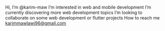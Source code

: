Hi, I’m @karim-maw
I’m interested in web and mobile development
I’m currently discovering more web development topics
I’m looking to collaborate on some web development or flutter projects
How to reach me karimmawlawi96@gmail.com

<!---
karim-maw/karim-maw is a ✨ special ✨ repository because its `README.md` (this file) appears on your GitHub profile.
You can click the Preview link to take a look at your changes.
--->
